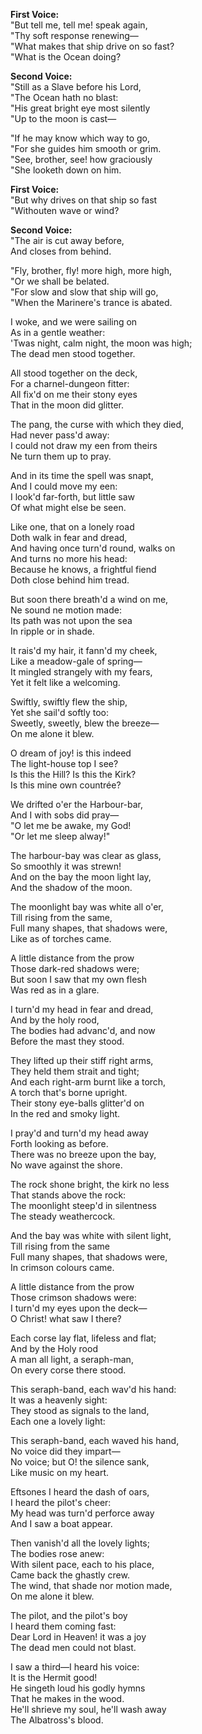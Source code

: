**First Voice:**  
"But tell me, tell me! speak again,  
"Thy soft response renewing—  
"What makes that ship drive on so fast?  
"What is the Ocean doing?  

**Second Voice:**  
"Still as a Slave before his Lord,  
"The Ocean hath no blast:  
"His great bright eye most silently  
"Up to the moon is cast—  

"If he may know which way to go,  
"For she guides him smooth or grim.  
"See, brother, see! how graciously  
"She looketh down on him.  

**First Voice:**  
"But why drives on that ship so fast  
"Withouten wave or wind?  

**Second Voice:**  
"The air is cut away before,  
And closes from behind.  

"Fly, brother, fly! more high, more high,  
"Or we shall be belated.  
"For slow and slow that ship will go,  
"When the Marinere's trance is abated.  

I woke, and we were sailing on  
As in a gentle weather:  
'Twas night, calm night, the moon was high;  
The dead men stood together.  

All stood together on the deck,  
For a charnel-dungeon fitter:  
All fix'd on me their stony eyes  
That in the moon did glitter.  

The pang, the curse with which they died,  
Had never pass'd away:  
I could not draw my een from theirs  
Ne turn them up to pray.  

And in its time the spell was snapt,  
And I could move my een:  
I look'd far-forth, but little saw  
Of what might else be seen.  

Like one, that on a lonely road  
Doth walk in fear and dread,  
And having once turn'd round, walks on  
And turns no more his head:  
Because he knows, a frightful fiend  
Doth close behind him tread.  

But soon there breath'd a wind on me,  
Ne sound ne motion made:  
Its path was not upon the sea  
In ripple or in shade.  

It rais'd my hair, it fann'd my cheek,  
Like a meadow-gale of spring—  
It mingled strangely with my fears,  
Yet it felt like a welcoming.  

Swiftly, swiftly flew the ship,  
Yet she sail'd softly too:  
Sweetly, sweetly, blew the breeze—  
On me alone it blew.  

O dream of joy! is this indeed  
The light-house top I see?  
Is this the Hill? Is this the Kirk?  
Is this mine own countrée?  

We drifted o'er the Harbour-bar,  
And I with sobs did pray—  
"O let me be awake, my God!  
"Or let me sleep alway!"  

The harbour-bay was clear as glass,  
So smoothly it was strewn!  
And on the bay the moon light lay,  
And the shadow of the moon.  

The moonlight bay was white all o'er,  
Till rising from the same,  
Full many shapes, that shadows were,  
Like as of torches came.  

A little distance from the prow  
Those dark-red shadows were;  
But soon I saw that my own flesh  
Was red as in a glare.  

I turn'd my head in fear and dread,  
And by the holy rood,  
The bodies had advanc'd, and now  
Before the mast they stood.  

They lifted up their stiff right arms,  
They held them strait and tight;  
And each right-arm burnt like a torch,  
A torch that's borne upright.  
Their stony eye-balls glitter'd on  
In the red and smoky light.  

I pray'd and turn'd my head away  
Forth looking as before.  
There was no breeze upon the bay,  
No wave against the shore.  

The rock shone bright, the kirk no less  
That stands above the rock:  
The moonlight steep'd in silentness  
The steady weathercock.  

And the bay was white with silent light,  
Till rising from the same  
Full many shapes, that shadows were,  
In crimson colours came.  

A little distance from the prow  
Those crimson shadows were:  
I turn'd my eyes upon the deck—  
O Christ! what saw I there?  

Each corse lay flat, lifeless and flat;  
And by the Holy rood  
A man all light, a seraph-man,  
On every corse there stood.  

This seraph-band, each wav'd his hand:  
It was a heavenly sight:  
They stood as signals to the land,  
Each one a lovely light:  

This seraph-band, each waved his hand,  
No voice did they impart—  
No voice; but O! the silence sank,  
Like music on my heart.  

Eftsones I heard the dash of oars,  
I heard the pilot's cheer:  
My head was turn'd perforce away  
And I saw a boat appear.  

Then vanish'd all the lovely lights;  
The bodies rose anew:  
With silent pace, each to his place,  
Came back the ghastly crew.  
The wind, that shade nor motion made,  
On me alone it blew.  

The pilot, and the pilot's boy  
I heard them coming fast:  
Dear Lord in Heaven! it was a joy  
The dead men could not blast.  

I saw a third—I heard his voice:  
It is the Hermit good!  
He singeth loud his godly hymns  
That he makes in the wood.  
He'll shrieve my soul, he'll wash away  
The Albatross's blood.  